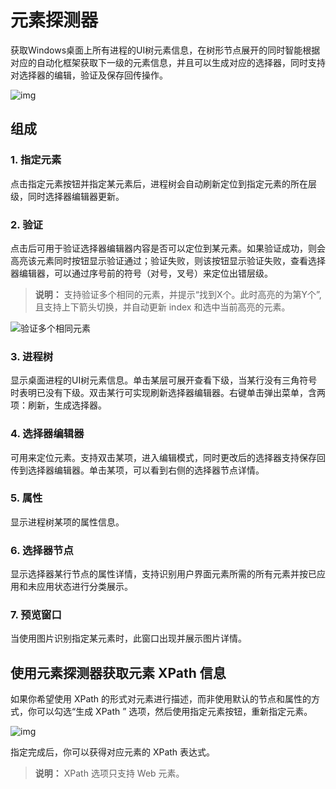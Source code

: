 # 元素探测器
获取Windows桌面上所有进程的UI树元素信息，在树形节点展开的同时智能根据对应的自动化框架获取下一级的元素信息，并且可以生成对应的选择器，同时支持对选择器的编辑，验证及保存回传操作。 

![img](https://docimages.blob.core.chinacloudapi.cn/images/Amanda/uidetector20201208.png)

## 组成
### 1. 指定元素
点击指定元素按钮并指定某元素后，进程树会自动刷新定位到指定元素的所在层级，同时选择器编辑器更新。
### 2. 验证
点击后可用于验证选择器编辑器内容是否可以定位到某元素。如果验证成功，则会高亮该元素同时按钮显示验证通过；验证失败，则该按钮显示验证失败，查看选择器编辑器，可以通过序号前的符号（对号，叉号）来定位出错层级。
>**说明：**
>支持验证多个相同的元素，并提示“找到X个。此时高亮的为第Y个”,且支持上下箭头切换，并自动更新 index 和选中当前高亮的元素。

![验证多个相同元素](https://docimages.blob.core.chinacloudapi.cn/images/Amanda/check20201208.png)

### 3. 进程树
显示桌面进程的UI树元素信息。单击某层可展开查看下级，当某行没有三角符号时表明已没有下级。双击某行可实现刷新选择器编辑器。右键单击弹出菜单，含两项：刷新，生成选择器。
### 4. 选择器编辑器
可用来定位元素。支持双击某项，进入编辑模式，同时更改后的选择器支持保存回传到选择器编辑器。单击某项，可以看到右侧的选择器节点详情。
### 5. 属性
显示进程树某项的属性信息。
### 6. 选择器节点
显示选择器某行节点的属性详情，支持识别用户界面元素所需的所有元素并按已应用和未应用状态进行分类展示。
### 7. 预览窗口
当使用图片识别指定某元素时，此窗口出现并展示图片详情。

## 使用元素探测器获取元素 XPath 信息
如果你希望使用 XPath 的形式对元素进行描述，而非使用默认的节点和属性的方式，你可以勾选“生成 XPath ” 选项，然后使用指定元素按钮，重新指定元素。

![img](https://docimages.blob.core.chinacloudapi.cn/images/Amanda/Tutorial/Selector/%E5%85%83%E7%B4%A0%E6%8E%A2%E6%B5%8B%E5%99%A8XPath.jpg)

指定完成后，你可以获得对应元素的 XPath 表达式。

>**说明：**
> XPath 选项只支持 Web 元素。
